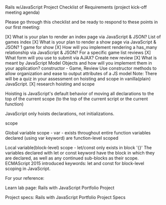 Rails w/JavaScript Project Checklist of Requirements (project kick-off meeting agenda)

Please go through this checklist and be ready to respond to these points in our first meeting:

[X] What is your plan to render an index page via JavaScript & JSON?
    List of games index
[X] What is your plan to render a show page via JavaScript & JSON?
    1 game for show
[X] How will you implement rendering a has_many relationship via JavaScript & JSON?
    For a specific game list reviews
[X] What form will you use to submit via AJAX?
    Create new review
[X] What is meant by JavaScript Model Objects and how will you implement them in your application?
    constructor - Game, Review
    Use constructor methods to allow organization and ease to output attributes of a JS model
Note: There will be a quiz in your assessment on hoisting and scope in vanilla(plain) JavaScript.
[X] research hoisting and scope

Hoisting is JavaScript's default behavior of moving all declarations to the top of the current scope (to the top of the current script or the current function)

JavaScript only hoists declarations, not initializations.

scope

Global variable scope - var - exists throughout entire function
variables declared (using var keyword) are function-level scoped 


Local variable(block-level) scope - let/const only exists in block '{}' 
The variables declared with let or const keyword have the block in which they are declared, as well as any continued sub-blocks as their scope.
ECMAScript 2015 introduced keywords: let and const for block-level scoping in JavaScript.

For your reference:

Learn lab page:     Rails with JavaScript Portfolio Project

Project specs:     Rails with JavaScript Portfolio Project Specs
